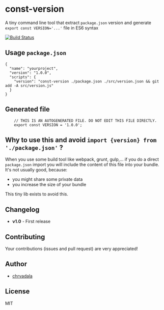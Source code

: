 # const-version
A tiny command line tool that extract `package.json` version and generate `export const VERSION='...'` file in ES6 syntax

[![Build Status](https://travis-ci.org/chrvadala/const-version.svg?branch=master)](https://travis-ci.org/chrvadala/const-version)

## Usage `package.json`

```
{
  "name": "yourproject",
  "version": "1.0.0",
  "scripts": {
    "version": "const-version ./package.json ./src/version.json && git add -A src/version.js"
  }
}
```

## Generated file
```
    // THIS IS AN AUTOGENERATED FILE. DO NOT EDIT THIS FILE DIRECTLY.
    export const VERSION = '1.0.0';
```

## Why to use this and avoid `import {version} from './package.json'` ?
When you use some build tool like webpack, grunt, gulp,... if you do a direct `package.json` import you will include the content of this file into your bundle.
It's not usually good, because:
 - you might share some private data
 - you increase the size of your bundle

This tiny lib exists to avoid this.

## Changelog
- **v1.0** - First release

## Contributing
Your contributions (issues and pull request) are very appreciated!

## Author
- [chrvadala](https://github.com/chrvadala)

## License
MIT
